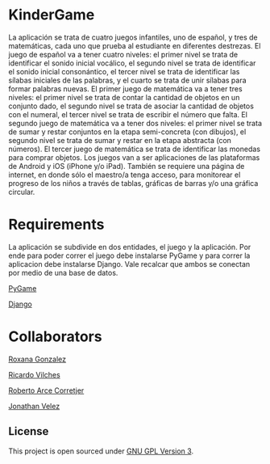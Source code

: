 KinderGame
==========
La aplicación se trata de cuatro juegos infantiles, uno de español, y tres de matemáticas, cada uno que prueba al estudiante en diferentes destrezas. El juego de español va a tener cuatro niveles: el primer nivel se trata de identificar el sonido inicial vocálico, el segundo nivel se trata de identificar el sonido inicial consonántico, el tercer nivel se trata de identificar las sílabas iniciales de las palabras, y el cuarto se trata de unir sílabas para formar palabras nuevas. El primer juego de matemática va a tener tres niveles: el primer nivel se trata de contar la cantidad de objetos en un conjunto dado, el segundo nivel se trata de asociar la cantidad de objetos con el numeral, el tercer nivel se trata de escribir el número que falta. El segundo juego de matemática va a tener dos niveles: el primer nivel se trata de sumar y restar conjuntos en la etapa semi-concreta (con dibujos),  el segundo nivel se trata de sumar y restar en la etapa abstracta (con números). El tercer juego de matemática se trata de identificar las monedas para comprar objetos. Los juegos van a ser aplicaciones de las plataformas de Android y iOS (iPhone y/o iPad). También se requiere una página de internet, en donde sólo el maestro/a tenga acceso, para monitorear el progreso de los niños a través de tablas, gráficas de barras y/o una gráfica circular.

Requirements
==========
La aplicación se subdivide en dos entidades, el juego y la aplicación. Por ende para poder correr el juego debe instalarse PyGame y para correr la aplicacion debe instalarse Django. Vale recalcar que ambos se conectan por medio de una base de datos.

[PyGame](http://www.pygame.org/download.shtml)

[Django](https://www.djangoproject.com/download/) 

Collaborators
==========
[Roxana Gonzalez](http://github.com/rogonzalez)

[Ricardo Vilches](http://github.com/Rikr226)

[Roberto Arce Corretjer](http://github.com/racorretjer)

[Jonathan Velez](http://github.com/jvelez)

License
-------
This project is open sourced under [GNU GPL Version 3](http://www.gnu.org/licenses/gpl-3.0.html).
